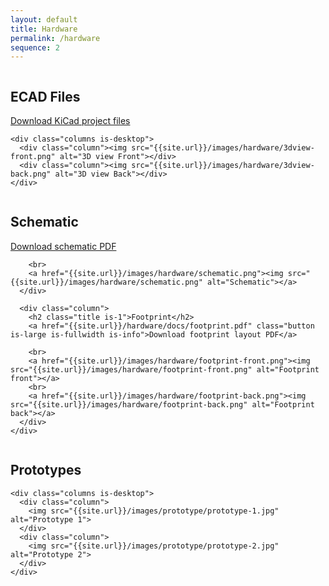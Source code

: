 ```yaml
---
layout: default
title: Hardware
permalink: /hardware
sequence: 2
---
```


<section class="section is-small">
  <div class="container">
    <div class="columns is-desktop">
      <div class="column">
        <h2 class="title is-1">ECAD Files</h2>
        <a href="{{site.github.repository_url}}/tree/master/hardware" class="button is-large is-fullwidth is-info">Download KiCad project files</a>
      </div>
    </div>

    <div class="columns is-desktop">
      <div class="column"><img src="{{site.url}}/images/hardware/3dview-front.png" alt="3D view Front"></div>
      <div class="column"><img src="{{site.url}}/images/hardware/3dview-back.png" alt="3D view Back"></div>
    </div>
  </div>
</section>

<section class="section is-small">
  <div class="container">
    <div class="columns is-desktop">
      <div class="column">
        <h2 class="title is-1">Schematic</h2>
        <a href="{{site.url}}/hardware/docs/schematic.pdf" class="button is-large is-fullwidth is-info">Download schematic PDF</a>

        <br>
        <a href="{{site.url}}/images/hardware/schematic.png"><img src="{{site.url}}/images/hardware/schematic.png" alt="Schematic"></a>
      </div>

      <div class="column">
        <h2 class="title is-1">Footprint</h2>
        <a href="{{site.url}}/hardware/docs/footprint.pdf" class="button is-large is-fullwidth is-info">Download footprint layout PDF</a>

        <br>
        <a href="{{site.url}}/images/hardware/footprint-front.png"><img src="{{site.url}}/images/hardware/footprint-front.png" alt="Footprint front"></a>
        <br>
        <a href="{{site.url}}/images/hardware/footprint-back.png"><img src="{{site.url}}/images/hardware/footprint-back.png" alt="Footprint back"></a>
      </div>
    </div>
  </div>
</section>

<section class="section is-small">
  <div class="container">
    <h2 class="title is-1">Prototypes</h2>

    <div class="columns is-desktop">
      <div class="column">
        <img src="{{site.url}}/images/prototype/prototype-1.jpg" alt="Prototype 1">
      </div>
      <div class="column">
        <img src="{{site.url}}/images/prototype/prototype-2.jpg" alt="Prototype 2">
      </div>
    </div>
  </div>
</section>
